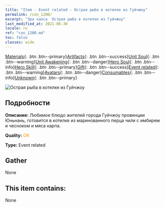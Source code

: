 ```yaml
---
title: "Item - Event related - Острая рыба в котелке из Гуйчжоу"
permalink: /con_1200/
excerpt: "Эра хаоса  Острая рыба в котелке из Гуйчжоу"
last_modified_at: 2021-06-30
locale: ru
ref: "con_1200.md"
toc: false
classes: wide
---
```

 [Materials](/ItemsRU/){: .btn .btn--primary}[Artifacts](/ItemsRU/Artifacts/){: .btn .btn--success}[Unit Soul](/ItemsRU/UnitSoul/){: .btn .btn--warning}[Unit Awakening](/ItemsRU/UnitAwakening/){: .btn .btn--danger}[Hero Soul](/ItemsRU/HeroSoul/){: .btn .btn--info}[Hero Skill](/ItemsRU/HeroSkill/){: .btn .btn--primary}[Gift](/ItemsRU/Gift/){: .btn .btn--success}[Event related](/ItemsRU/Events/){: .btn .btn--warning}[Avatars](/ItemsRU/Avatars/){: .btn .btn--danger}[Consumables](/ItemsRU/Consumables/){: .btn .btn--info}[Unknown](/ItemsRU/Unknown/){: .btn .btn--primary}

 ![Острая рыба в котелке из Гуйчжоу](/images/t/i_81521131.png)

## Подробности
 **Описание:** Любимое блюдо жителей города Гуйчжоу провинции Юньнань, готовится в котелке из маринованного перца чили с имбирем и чесноком и мяса карпа.

 **Quality:** <span style="color: #FF8C00">OK</span>

 **Type:** Event related

## Gather

  None

## This item contains:

  None

